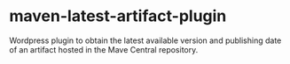# maven-latest-artifact-plugin
Wordpress plugin to obtain the latest available version and publishing date of an artifact hosted in the Mave Central repository.
